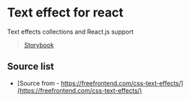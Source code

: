 # Text effect for react
Text effects collections and React.js support

> [Storybook](https://smilingxinyi.github.io/text-effect-react)

## Source list

- [Source from - https://freefrontend.com/css-text-effects/](https://freefrontend.com/css-text-effects/)
